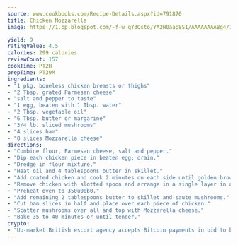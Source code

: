 ```yaml
---
source: www.cookbooks.com/Recipe-Details.aspx?id=791870
title: Chicken Mozzarella
image: https://1.bp.blogspot.com/-f-w_qY3Osto/YA2H0aap8SI/AAAAAAAABg4/17myAO5s9b8JksYvWDXpYkaDlcY0g6k_gCLcBGAsYHQ/s296/3.png

yield: 9
ratingValue: 4.5
calories: 299 calories
reviewCount: 157
cookTime: PT2H
prepTime: PT39M
ingredients:
- "1 pkg. boneless chicken breasts or thighs"
- "2 Tbsp. grated Parmesan cheese"
- "salt and pepper to taste"
- "1 egg, beaten with 1 Tbsp. water"
- "2 Tbsp. vegetable oil"
- "6 Tbsp. butter or margarine"
- "3/4 lb. sliced mushrooms"
- "4 slices ham"
- "8 slices Mozzarella cheese"
directions:
- "Combine flour, Parmesan cheese, salt and pepper."
- "Dip each chicken piece in beaten egg; drain."
- "Dredge in flour mixture."
- "Heat oil and 4 tablespoons butter in skillet."
- "Add coated chicken and cook 2 minutes on each side until golden brown."
- "Remove chicken with slotted spoon and arrange in a single layer in a 13 x 9-inch baking dish."
- "Preheat oven to 350u00b0."
- "Add remaining 2 tablespoons butter to skillet and saute mushrooms."
- "Cut ham slices in half and place over each piece of chicken."
- "Scatter mushrooms over all and top with Mozzarella cheese."
- "Bake 35 to 40 minutes or until tender."
crypto:
- "Up-market British escort agency accepts Bitcoin payments in bid to boost worker safety and client anonymity."
---
```


